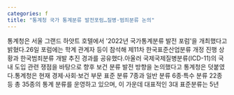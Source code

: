 ```yaml
---
categories: f
title: "통계청 국가 통계분류 발전포럼…질병·범죄분류 논의"
---
```

통계청은 서울 그랜드 하얏트 호텔에서 &#39;2022년 국가통계분류 발전 포럼&#39;을 개최했다고 밝혔다.26일 포럼에는 학계 관계자 등이 참석해 제11차 한국표준산업분류 개정 진행 상황과 한국범죄분류 개발 추진 경과를 공유했다.아울러 국제국제질병분류(ICD-11)의 국내 도입 관련 쟁점을 바탕으로 향후 보건 분류 발전 방향을 논의했다고 통계청은 덧붙였다.통계청은 현재 경제·사회·보건 부문 표준 분류 7종과 일반 분류 6종·특수 분류 22종 등 총 35종의 통계 분류를 운영하고 있으며, 이 가운데 대표적인 3대 표준분류는 5년